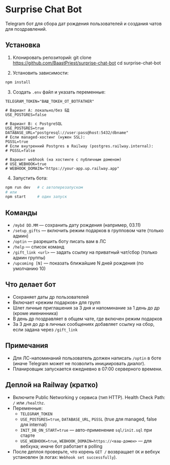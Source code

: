 # Surprise Chat Bot

Telegram бот для сбора дат рождения пользователей и создания чатов для поздравлений.

## Установка

1. Клонировать репозиторий:
git clone https://github.com/BaastPriest/surprise-chat-bot
cd surprise-chat-bot

2. Установить зависимости:

```bash
npm install
```

3. Создать `.env` файл и указать переменные:

```env
TELEGRAM_TOKEN="ВАШ_ТОКЕН_ОТ_BOTFATHER"

# Вариант A: локально/без БД
USE_POSTGRES=false

# Вариант B: с PostgreSQL
USE_POSTGRES=true
DATABASE_URL="postgresql://user:pass@host:5432/dbname"
# Если managed-хостинг (нужен SSL):
PGSSL=true
# Если внутренний Postgres в Railway (postgres.railway.internal):
# PGSSL=false

# Вариант webhook (на хостинге с публичным доменом)
# USE_WEBHOOK=true
# WEBHOOK_DOMAIN="https://your-app.up.railway.app"
```

4. Запустить бота:

```bash
npm run dev   # с автоперезапуском
# или
npm start     # один запуск
```

## Команды

- `/mybd DD.MM` — сохранить дату рождения (например, 03.11)
- `/setup_gifts` — включить режим подарков в групповом чате (только админ)
- `/optin` — разрешить боту писать вам в ЛС
- `/help` — список команд
 - `/gift_link <url>` — задать ссылку на приватный чат/сбор (только админ группы)
 - `/upcoming [N]` — показать ближайшие N дней рождения (по умолчанию 10)

## Что делает бот

- Сохраняет даты др пользователей
- Включает «режим подарков» для групп
- Шлет личные приглашения за 3 дня и напоминание за 1 день до др (кроме именинника)
- В день др поздравляет в общем чате, где включен режим подарков
- За 3 дня до др в личных сообщениях добавляет ссылку на сбор, если задана через `/gift_link`

## Примечания

- Для ЛС-напоминаний пользователь должен написать `/optin` в боте (иначе Telegram может не позволить инициировать диалог).
- Планировщик запускается ежедневно в 07:00 серверного времени.

## Деплой на Railway (кратко)

- Включите Public Networking у сервиса (тип HTTP). Health Check Path: `/` или `/healthz`.
- Переменные:
  - `TELEGRAM_TOKEN`
  - `USE_POSTGRES=true`, `DATABASE_URL`, `PGSSL` (true для managed, false для internal)
  - `INIT_DB_ON_START=true` — авто-применение `sql/init.sql` при старте
  - `USE_WEBHOOK=true`, `WEBHOOK_DOMAIN=https://<ваш-домен>` — для вебхука; иначе бот работает в polling
- После деплоя проверьте, что корень `GET /` возвращает `OK` и вебхук установлен (в логах: `Webhook set successfully`).